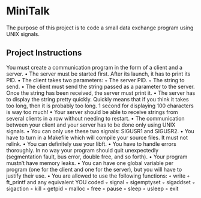 # MiniTalk
The purpose of this project is to code a small data exchange program
using UNIX signals.

## Project Instructions
You must create a communication program in the form of a client and a server.
• The server must be started first. After its launch, it has to print its PID.
• The client takes two parameters:
    ◦ The server PID.
    ◦ The string to send.
    • The client must send the string passed as a parameter to the server.
Once the string has been received, the server must print it.
• The server has to display the string pretty quickly. Quickly means that if you think
it takes too long, then it is probably too long.
1 second for displaying 100 characters is way too much!
• Your server should be able to receive strings from several clients in a row without
needing to restart.
• The communication between your client and your server has to be done only using
UNIX signals.
• You can only use these two signals: SIGUSR1 and SIGUSR2.
• You have to turn in a Makefile which will compile your source files. It must not relink.
• You can definitely use your libft.
• You have to handle errors thoroughly. In no way your program should quit unexpectedly (segmentation fault, bus error, double free, and so forth).
• Your program mustn’t have memory leaks.
• You can have one global variable per program (one for the client and one for the server), but you will have to justify their use.
• You are allowed to use the following functions:
    ◦ write
    ◦ ft_printf and any equivalent YOU coded
    ◦ signal
    ◦ sigemptyset
    ◦ sigaddset
    ◦ sigaction
    ◦ kill
    ◦ getpid
    ◦ malloc
    ◦ free
    ◦ pause
    ◦ sleep
    ◦ usleep
    ◦ exit
